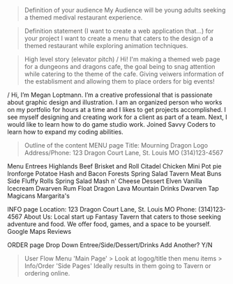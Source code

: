 > Definition of your audience
My Audience will be young adults seeking a themed medival restaurant experience.


> Definition statement (I want to create a web application that...) for your project
I want to create a menu that caters to the design of a themed restaurant while exploring animation techniques.


> High level story (elevator pitch)
/ Hi! I'm making a themed web page for a dungeons and dragons cafe, the goal being to snag attention while catering to the theme of the cafe. Giving veiwers information of the establisment and allowing them to place orders for big events!

/ Hi, I’m Megan Loptmann. I’m a creative professional that is passionate about graphic design and illustration. I am an organized person who works on my portfolio for hours at a time and I likes to get projects accomplished. I see myself designing and creating work for a client as part of a team. Next, I would like to learn how to do game studio work. Joined Savvy Coders to learn how to expand my coding abilities.


> Outline of the content
MENU page
  Title: Mourning Dragon
  Logo
  Address/Phone: 123 Dragon Court Lane, St. Louis MO (314)123-4567

  Menu
      Entrees
          Highlands Beef Brisket and Roll
          Citadel Chicken Mini Pot pie
          Ironforge Potatoe Hash and Bacon
          Forests Spring Salad
          Tavern Meat Buns
      Side
          Fluffy Rolls
          Spring Salad
          Mash n' Cheese
      Dessert
          Elven Vanilla Icecream
          Dwarven Rum Float
          Dragon Lava Mountain
      Drinks
          Dwarven Tap
          Magicans Margarita's

 INFO page
    Location: 123 Dragon Court Lane, St. Louis MO
    Phone: (314)123-4567
    About Us: Local start up Fantasy Tavern that caters to those seeking adventure and food. We offer food, games, and a space to be yourself.
    Google Maps
    Reviews

 ORDER page
    Drop Down
        Entree/Side/Dessert/Drinks
        Add Another? Y/N

> User Flow
Menu 'Main Page' > Look at logog/title then menu items > Info/Order 'Side Pages'
Ideally results in them going to Tavern or ordering online.

